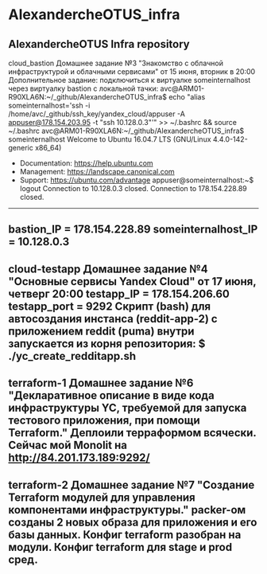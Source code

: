 # AlexandercheOTUS_infra
AlexandercheOTUS Infra repository
-----------------------------------------------------------------------------------------------------------------------------------------------------------
cloud_bastion
Домашнее задание №3 "Знакомство с облачной инфраструктурой и облачными сервисами" от 15 июня, вторник в 20:00
Дополнительное задание: подключиться к виртуалке someinternalhost через виртуалку bastion с локальной тачки:
avc@ARM01-R90XLA6N:~/_github/AlexandercheOTUS_infra$ echo "alias someinternalhost='ssh -i /home/avc/_github/ssh_key/yandex_cloud/appuser -A appuser@178.154.203.95 -t "ssh 10.128.0.3"'" >> ~/.bashrc && source ~/.bashrc
avc@ARM01-R90XLA6N:~/_github/AlexandercheOTUS_infra$ someinternalhost
Welcome to Ubuntu 16.04.7 LTS (GNU/Linux 4.4.0-142-generic x86_64)
 * Documentation:  https://help.ubuntu.com
 * Management:     https://landscape.canonical.com
 * Support:        https://ubuntu.com/advantage
appuser@someinternalhost:~$ logout
Connection to 10.128.0.3 closed.
Connection to 178.154.228.89 closed.
-----------------------------------------------------------------------------------------------------------------------------------------------------------
bastion_IP = 178.154.228.89 
someinternalhost_IP = 10.128.0.3
-----------------------------------------------------------------------------------------------------------------------------------------------------------
cloud-testapp
Домашнее задание №4 "Основные сервисы Yandex Cloud" от 17 июня, четверг 20:00
testapp_IP = 178.154.206.60
testapp_port = 9292
Скрипт (bash) для автосоздания инстанса (reddit-app-2) с приложением reddit (puma) внутри запускается из корня репозитория:
$ ./yc_create_redditapp.sh  
-----------------------------------------------------------------------------------------------------------------------------------------------------------
terraform-1
Домашнее задание №6 "Декларативное описание в виде кода инфраструктуры YC, требуемой для запуска тестового приложения, при помощи Terraform."
Деплоили терраформом всячески. Сейчас мой Monolit на http://84.201.173.189:9292/
-----------------------------------------------------------------------------------------------------------------------------------------------------------
terraform-2
Домашнее задание №7 "Создание Terraform модулей для управления компонентами инфраструктуры."
packer-ом созданы 2 новых образа для приложения и его базы данных. Конфиг terraform разобран на модули. Конфиг terraform для stage и prod сред. 
-----------------------------------------------------------------------------------------------------------------------------------------------------------

